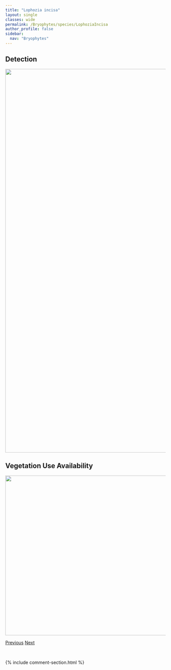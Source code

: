 ```yaml
---
title: "Lophozia incisa"
layout: single
classes: wide
permalink: /Bryophytes/species/LophoziaIncisa
author_profile: false
sidebar:
  nav: "Bryophytes"
---
```


<h2>Detection</h2>

<a href="https://drive.google.com/uc?export=view&id=1bYlldGu_UR8O3Lwm3RFB3zs0-wb900D4">
<img src="https://drive.google.com/uc?export=view&id=1bYlldGu_UR8O3Lwm3RFB3zs0-wb900D4" height = "1200" width = "800">
</a>


<h2>Vegetation Use Availability</h2>

<a href="https://drive.google.com/uc?export=view&id=1DpimSrfkz1wloUMLmGmhPaPOS18A4GnY">
<img src="https://drive.google.com/uc?export=view&id=1DpimSrfkz1wloUMLmGmhPaPOS18A4GnY" height = "500" width = "1000">
</a>


<a href="/DevelopmentWebsite/Bryophytes/species/LophoziaGrandiretis" class="pagination--pager" title="Lophozia grandiretis">Previous</a> <a href="/DevelopmentWebsite/Bryophytes/species/LophoziaLaxa" class="pagination--pager" title="Lophozia laxa">Next</a>

<p>&nbsp;</p>

{% include comment-section.html %}
